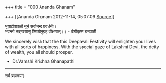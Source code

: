 +++
title = "000 Ananda Ghanam"

+++
[[Ananda Ghanam	2012-11-14, 05:07:09 [Source](https://groups.google.com/g/bvparishat/c/mAaZp0rtl1k)]]



भूयाद्दीपावळी नूनं सर्वानन्द प्रवर्धनी।  
भवन्तो भद्रमश्यासु श्श्रियोनुग्रह वीक्षणात्।। - वंशीकृष्ण घनपाठी  
  
We sincerely wish that the this Deepavali Festivity will enlighten your lives with all sorts of happiness. With the special gaze of Lakshmi Devi, the deity of wealth, you all should prosper.

  
- Dr.Vamshi Krishna Ghanapathi  
---------------------  
सर्वं ब्रह्ममयम्  
  

